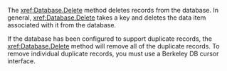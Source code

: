 The <xref:Database.Delete> method deletes records from the database. In general, <xref:Database.Delete> takes a key and deletes the data item associated with it from the database.

If the database has been configured to support duplicate records, the <xref:Database.Delete> method will remove all of the duplicate records. To remove individual duplicate records, you must use a Berkeley DB cursor interface.
